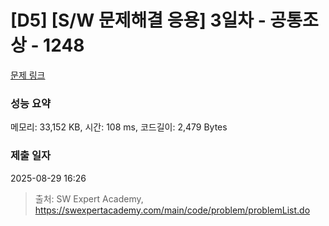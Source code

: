 # [D5] [S/W 문제해결 응용] 3일차 - 공통조상 - 1248 

[문제 링크](https://swexpertacademy.com/main/code/problem/problemDetail.do?contestProbId=AV15PTkqAPYCFAYD) 

### 성능 요약

메모리: 33,152 KB, 시간: 108 ms, 코드길이: 2,479 Bytes

### 제출 일자

2025-08-29 16:26



> 출처: SW Expert Academy, https://swexpertacademy.com/main/code/problem/problemList.do